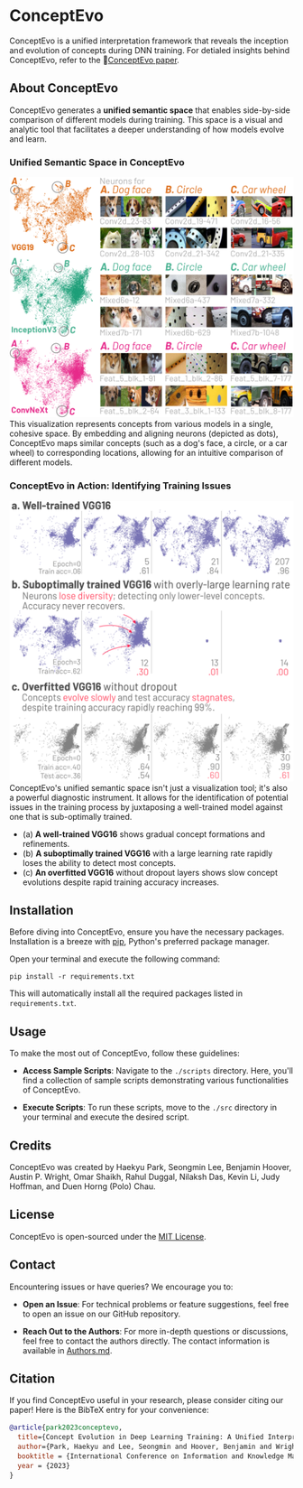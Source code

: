 # ConceptEvo
ConceptEvo is a unified interpretation framework that reveals the inception and evolution of concepts during DNN training. For detialed insights behind ConceptEvo, refer to the 📄[ConceptEvo paper](https://arxiv.org/abs/2203.16475).

## About ConceptEvo
ConceptEvo generates a **unified semantic space** that enables side-by-side comparison of different models during training. This space is a visual and analytic tool that facilitates a deeper understanding of how models evolve and learn.

### Unified Semantic Space in ConceptEvo
<img src="./data/fig/fig/neuron_emb_alignment.png" width="700">
This visualization represents concepts from various models in a single, cohesive space. By embedding and aligning neurons (depicted as dots), ConceptEvo maps similar concepts (such as a dog's face, a circle, or a car wheel) to corresponding locations, allowing for an intuitive comparison of different models.

### ConceptEvo in Action: Identifying Training Issues
<img src="./data/fig/fig/discovery-vgg16.png" width="700">
ConceptEvo's unified semantic space isn't just a visualization tool; it's also a powerful diagnostic instrument. It allows for the identification of potential issues in the training process by juxtaposing a well-trained model against one that is sub-optimally trained. 

- (a) **A well-trained VGG16** shows gradual concept formations and refinements. 
- (b) **A suboptimally trained VGG16** with a large learning rate rapidly loses the ability to detect most concepts. 
- (c) **An overfitted VGG16** without dropout layers shows slow concept evolutions despite rapid training accuracy increases. 

## Installation
Before diving into ConceptEvo, ensure you have the necessary packages. Installation is a breeze with [pip](https://pip.pypa.io/en/stable/), Python's preferred package manager. 

Open your terminal and execute the following command:
```shell
pip install -r requirements.txt
```
This will automatically install all the required packages listed in `requirements.txt`.

## Usage
To make the most out of ConceptEvo, follow these guidelines:
- **Access Sample Scripts**: Navigate to the `./scripts` directory. Here, you'll find a collection of sample scripts demonstrating various functionalities of ConceptEvo.

- **Execute Scripts**: To run these scripts, move to the `./src` directory in your terminal and execute the desired script. 

## Credits
ConceptEvo was created by Haekyu Park, Seongmin Lee, Benjamin Hoover, Austin P. Wright, Omar Shaikh, Rahul Duggal, Nilaksh Das, Kevin Li, Judy Hoffman, and Duen Horng (Polo) Chau.

## License
ConceptEvo is open-sourced under the [MIT License](https://choosealicense.com/licenses/mit/). 

## Contact
Encountering issues or have queries? We encourage you to:

- **Open an Issue**: For technical problems or feature suggestions, feel free to open an issue on our GitHub repository.

- **Reach Out to the Authors**: For more in-depth questions or discussions, feel free to contact the authors directly. The contact information is available in [Authors.md](./Authors.md).

## Citation
If you find ConceptEvo useful in your research, please consider citing our paper! Here is the BibTeX entry for your convenience:

```bibtex
@article{park2023conceptevo,
  title={Concept Evolution in Deep Learning Training: A Unified Interpretation Framework and Discoveries},
  author={Park, Haekyu and Lee, Seongmin and Hoover, Benjamin and Wright, Austin P and Shaikh, Omar and Duggal, Rahul and Das, Nilaksh and Li, Kevin and Hoffman, Judy and Chau, Duen Horng},
  booktitle = {International Conference on Information and Knowledge Management (CIKM)},
  year = {2023}
}
```

